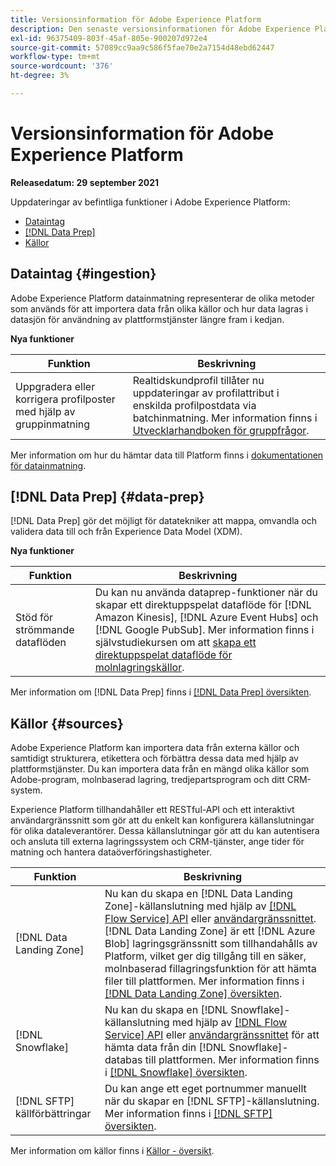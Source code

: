 ```yaml
---
title: Versionsinformation för Adobe Experience Platform
description: Den senaste versionsinformationen för Adobe Experience Platform.
exl-id: 96375409-803f-45af-805e-900207d972e4
source-git-commit: 57089cc9aa9c586f5fae70e2a7154d48ebd62447
workflow-type: tm+mt
source-wordcount: '376'
ht-degree: 3%

---
```


# Versionsinformation för Adobe Experience Platform

**Releasedatum: 29 september 2021**

Uppdateringar av befintliga funktioner i Adobe Experience Platform:

- [Dataintag](#ingestion)
- [[!DNL Data Prep]](#data-prep)
- [Källor](#sources)

## Dataintag {#ingestion}

Adobe Experience Platform datainmatning representerar de olika metoder som används för att importera data från olika källor och hur data lagras i datasjön för användning av plattformstjänster längre fram i kedjan.

**Nya funktioner**

| Funktion | Beskrivning |
|------- | -----------|
| Uppgradera eller korrigera profilposter med hjälp av gruppinmatning | Realtidskundprofil tillåter nu uppdateringar av profilattribut i enskilda profilpostdata via batchinmatning. Mer information finns i [Utvecklarhandboken för gruppfrågor](../../ingestion/batch-ingestion/api-overview.md). |

Mer information om hur du hämtar data till Platform finns i [dokumentationen för datainmatning](../../ingestion/home.md).

## [!DNL Data Prep] {#data-prep}

[!DNL Data Prep] gör det möjligt för datatekniker att mappa, omvandla och validera data till och från Experience Data Model (XDM).

**Nya funktioner**

| Funktion | Beskrivning |
| --- | --- |
| Stöd för strömmande dataflöden | Du kan nu använda dataprep-funktioner när du skapar ett direktuppspelat dataflöde för [!DNL Amazon Kinesis], [!DNL Azure Event Hubs] och [!DNL Google PubSub]. Mer information finns i självstudiekursen om att [skapa ett direktuppspelat dataflöde för molnlagringskällor](../../sources/tutorials/ui/dataflow/streaming/cloud-storage-streaming.md). |

Mer information om [!DNL Data Prep] finns i [[!DNL Data Prep] översikten](../../data-prep/home.md).

## Källor {#sources}

Adobe Experience Platform kan importera data från externa källor och samtidigt strukturera, etikettera och förbättra dessa data med hjälp av plattformstjänster. Du kan importera data från en mängd olika källor som Adobe-program, molnbaserad lagring, tredjepartsprogram och ditt CRM-system.

Experience Platform tillhandahåller ett RESTful-API och ett interaktivt användargränssnitt som gör att du enkelt kan konfigurera källanslutningar för olika dataleverantörer. Dessa källanslutningar gör att du kan autentisera och ansluta till externa lagringssystem och CRM-tjänster, ange tider för matning och hantera dataöverföringshastigheter.

| Funktion | Beskrivning |
| --- | --- |
| [!DNL Data Landing Zone] | Nu kan du skapa en [!DNL Data Landing Zone]-källanslutning med hjälp av [[!DNL Flow Service] API](../../sources/tutorials/api/create/cloud-storage/data-landing-zone.md) eller [användargränssnittet](../../sources/tutorials/ui/create/cloud-storage/data-landing-zone.md). [!DNL Data Landing Zone] är ett  [!DNL Azure Blob] lagringsgränssnitt som tillhandahålls av Platform, vilket ger dig tillgång till en säker, molnbaserad fillagringsfunktion för att hämta filer till plattformen. Mer information finns i [[!DNL Data Landing Zone] översikten](../../sources/connectors/cloud-storage/data-landing-zone.md). |
| [!DNL Snowflake] | Nu kan du skapa en [!DNL Snowflake]-källanslutning med hjälp av [[!DNL Flow Service] API](../../sources/tutorials/api/create/databases/snowflake.md) eller [användargränssnittet](../../sources/tutorials/ui/create/databases/snowflake.md) för att hämta data från din [!DNL Snowflake]-databas till plattformen. Mer information finns i [[!DNL Snowflake] översikten](../../sources/connectors/databases/snowflake.md). |
| [!DNL SFTP] källförbättringar | Du kan ange ett eget portnummer manuellt när du skapar en [!DNL SFTP]-källanslutning. Mer information finns i [[!DNL SFTP] översikten](../../sources/connectors/cloud-storage/sftp.md). |

Mer information om källor finns i [Källor - översikt](../../sources/home.md).
